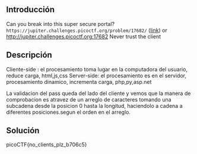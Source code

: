 ## Introducción
Can you break into this super secure portal? `https://jupiter.challenges.picoctf.org/problem/17682/` ([link](https://jupiter.challenges.picoctf.org/problem/17682/)) or http://jupiter.challenges.picoctf.org:17682
Never trust the client

## Descripción
Cliente-side : el procesamiento toma lugar en la computadora del usuario, reduce carga, html,js,css
Server-side: el procesamiento es en el servidor, procesamiento dinamico, incrementa carga, php,py,asp.net

La validacion del pass queda del lado del cliente y vemos que la manera de comprobacion es atravez de un arreglo de caracteres 
tomando una subcadena desde la posicion 0 hasta la longitud, haciendolo a cadena a diferentes posiciones.segun el orden en el arreglo.

## Solución 

picoCTF{no_clients_plz_b706c5}